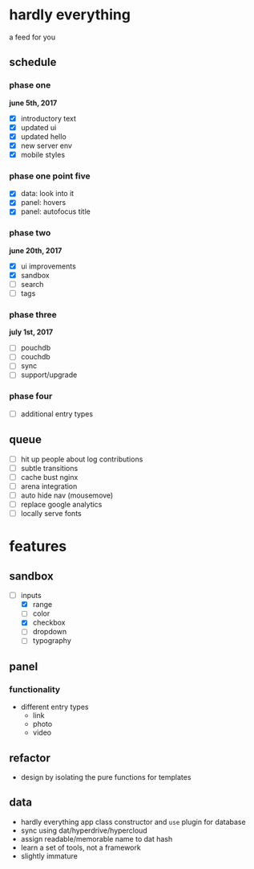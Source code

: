 # hardly everything
a feed for you

## schedule

### phase one
**june 5th, 2017**
- [x] introductory text
- [x] updated ui
- [x] updated hello
- [x] new server env
- [x] mobile styles

### phase one point five
- [x] data: look into it
- [x] panel: hovers
- [x] panel: autofocus title

### phase two
**june 20th, 2017**
- [x] ui improvements
- [x] sandbox
- [ ] search
- [ ] tags

### phase three
**july 1st, 2017**
- [ ] pouchdb
- [ ] couchdb
- [ ] sync
- [ ] support/upgrade

### phase four
- [ ] additional entry types

## queue
- [ ] hit up people about log contributions
- [ ] subtle transitions
- [ ] cache bust nginx
- [ ] arena integration
- [ ] auto hide nav (mousemove)
- [ ] replace google analytics
- [ ] locally serve fonts

# features

## sandbox
- [ ] inputs
  - [x] range
  - [ ] color
  - [x] checkbox
  - [ ] dropdown
  - [ ] typography

## panel

### functionality
- different entry types
  - link
  - photo
  - video

## refactor
- design by isolating the pure functions for templates

## data
- hardly everything app class constructor and `use` plugin for database
- sync using dat/hyperdrive/hypercloud
- assign readable/memorable name to dat hash
- learn a set of tools, not a framework
- slightly immature

